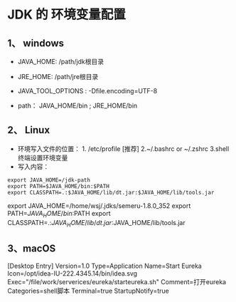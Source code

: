 # JDK 的 环境变量配置

## 1、 windows

- JAVA_HOME:  /path/jdk根目录
- JRE_HOME:  /path/jre根目录
- JAVA_TOOL_OPTIONS : -Dfile.encoding=UTF-8

- path：  JAVA_HOME/bin ; JRE_HOME/bin

## 2、 Linux

- 环境写入文件的位置：  1. /etc/profile [推荐]  2.~/.bashrc  or ~/.zshrc  3.shell终端设置环境变量
- 写入内容：
```shell
export JAVA_HOME=/jdk-path
export PATH=$JAVA_HOME/bin:$PATH
export CLASSPATH=.:$JAVA_HOME/lib/dt.jar:$JAVA_HOME/lib/tools.jar

```

export JAVA_HOME=/home/wsj/.jdks/semeru-1.8.0_352
export PATH=$JAVA_HOME/bin:$PATH
export CLASSPATH=.:$JAVA_HOME/lib/dt.jar:$JAVA_HOME/lib/tools.jar


## 3、macOS

[Desktop Entry]
Version=1.0
Type=Application
Name=Start Eureka
Icon=/opt/idea-IU-222.4345.14/bin/idea.svg
Exec="/file/work/serverices/eureka/starteureka.sh"
Comment=打开eureka
Categories=shell脚本
Terminal=true
StartupNotify=true